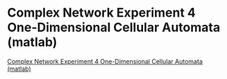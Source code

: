 # Complex Network Experiment 4 One-Dimensional Cellular Automata (matlab)
[Complex Network Experiment 4 One-Dimensional Cellular Automata (matlab)](https://aiwithcloud.com/2022/09/15/complex_network_experiment_4_one_dimensional_cellular_automata_matlab/)